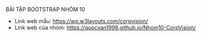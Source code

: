 BÀI TẬP BOOTSTRAP NHÓM 10

- Link web mẫu: https://wp.w3layouts.com/corpvision/  
- Link web của nhóm: https://quocvan1999.github.io/Nhom10-CorpVision/
